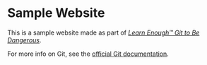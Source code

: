 # Sample Website

This is a sample website made as part of [*Learn Enough™ Git to Be
Dangerous*](https://www.learnenough.com/git-tutorial).

For more info on Git, see the
[official Git documentation](https://git-scm.com/).